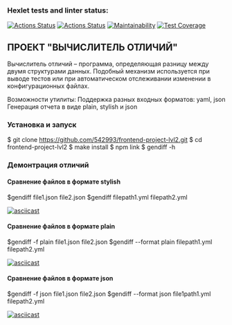 ### Hexlet tests and linter status:
[![Actions Status](https://github.com/542993/frontend-project-lvl2/workflows/hexlet-check/badge.svg)](https://github.com/542993/frontend-project-lvl2/actions)
[![Actions Status](https://github.com/542993/frontend-project-lvl2/workflows/linter-check/badge.svg)](https://github.com/542993/frontend-project-lvl2/actions)
[![Maintainability](https://api.codeclimate.com/v1/badges/f7d22f37c9f39bcaede2/maintainability)](https://codeclimate.com/github/542993/frontend-project-lvl2/maintainability)
[![Test Coverage](https://api.codeclimate.com/v1/badges/f7d22f37c9f39bcaede2/test_coverage)](https://codeclimate.com/github/542993/frontend-project-lvl2/test_coverage)
## ПРОЕКТ "ВЫЧИСЛИТЕЛЬ ОТЛИЧИЙ"
Вычислитель отличий – программа, определяющая разницу между двумя структурами данных. Подобный механизм используется при выводе тестов или при автоматическом отслеживании изменении в конфигурационных файлах.

Возможности утилиты:
    Поддержка разных входных форматов: yaml, json
    Генерация отчета в виде plain, stylish и json


### Установка и запуск 

$ git clone https://github.com/542993/frontend-project-lvl2.git
$ cd frontend-project-lvl2
$ make install
$ npm link
$ gendiff -h


### Демонтрация отличий 

#### Сравнение файлов в формате stylish


$gendiff file1.json file2.json  $gendiff filepath1.yml filepath2.yml


[![asciicast](https://asciinema.org/a/CEsU6iQDZrzyZR33UlW0GnOtH.svg)](https://asciinema.org/a/CEsU6iQDZrzyZR33UlW0GnOtH)


####  Сравнение файлов в формате plain



$gendiff -f plain file1.json file2.json $gendiff --format plain filepath1.yml filepath2.yml


[![asciicast](https://asciinema.org/a/sXvzfKlKvFbN52UMp791aBYBj.svg)](https://asciinema.org/a/sXvzfKlKvFbN52UMp791aBYBj)


####  Сравнение файлов в формате json


$gendiff -f json file1.json file2.json   $gendiff --format json file1path1.yml filepath2.yml


[![asciicast](https://asciinema.org/a/vbQZeYqDfsZEcHFBw6T6MHRFk.svg)](https://asciinema.org/a/vbQZeYqDfsZEcHFBw6T6MHRFk)
